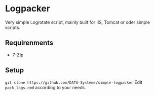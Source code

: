 # Logpacker
Very simple Logrotate script, mainly built for IIS, Tomcat or oder simple scripts.

## Requirenments
- 7-Zip

## Setup
`git clone https://github.com/DATA-Systems/simple-logpacker`
Edit `pack_logs.cmd` according to your needs.
